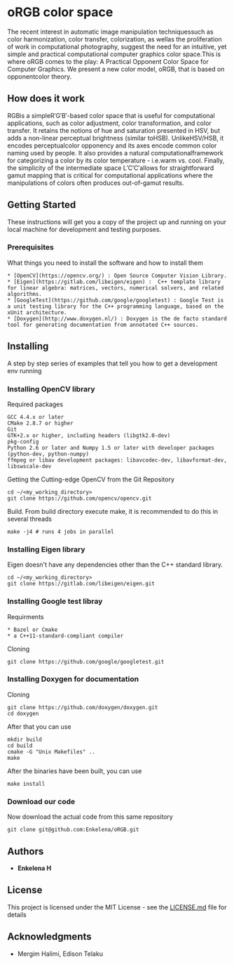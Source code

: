 # oRGB color space

The  recent  interest  in  automatic  image  manipulation  techniquessuch  as  color  harmonization,  color  transfer,  colorization,  as  wellas the proliferation of work in computational photography, suggest the need for an intuitive, yet simple and practical computational computer graphics color space.This is where oRGB comes to the play: A Practical Opponent Color Space for Computer Graphics. We present a new color model, oRGB, that is based on opponentcolor  theory.

## How does it work 

RGBis a simpleR′G′B′-based color space that is useful for computational applications, such as color adjustment, color transformation, and color transfer.  It retains the notions of hue and saturation presented in HSV, but adds a non-linear perceptual brightness (similar toHSB). UnlikeHSV/HSB, it encodes perceptualcolor opponency and its axes encode common color naming used by people. It also provides a natural computationalframework for categorizing a color by its color temperature - i.e.warm  vs.  cool.   Finally,  the  simplicity  of  the  intermediate  space L′C′C′allows for straightforward gamut mapping that is critical for computational applications where the manipulations of colors often produces out-of-gamut results.

## Getting Started

These instructions will get you a copy of the project up and running on your local machine for development and testing purposes. 

### Prerequisites

What things you need to install the software and how to install them

```
* [OpenCV](https://opencv.org/) : Open Source Computer Vision Library.
* [Eigen](https://gitlab.com/libeigen/eigen) :  C++ template library for linear algebra: matrices, vectors, numerical solvers, and related algorithms.
* [GoogleTest](https://github.com/google/googletest) : Google Test is a unit testing library for the C++ programming language, based on the xUnit architecture. 
* [Doxygen](http://www.doxygen.nl/) : Doxygen is the de facto standard tool for generating documentation from annotated C++ sources.
```

## Installing

A step by step series of examples that tell you how to get a development env running

### Installing OpenCV library

Required packages

```
GCC 4.4.x or later
CMake 2.8.7 or higher
Git
GTK+2.x or higher, including headers (libgtk2.0-dev)
pkg-config
Python 2.6 or later and Numpy 1.5 or later with developer packages (python-dev, python-numpy)
ffmpeg or libav development packages: libavcodec-dev, libavformat-dev, libswscale-dev
```

Getting the Cutting-edge OpenCV from the Git Repository
```
cd ~/<my_working_directory>
git clone https://github.com/opencv/opencv.git
```

Build. From build directory execute make, it is recommended to do this in several threads

```
make -j4 # runs 4 jobs in parallel
```
### Installing Eigen library
Eigen doesn't have any dependencies other than the C++ standard library. 
```
cd ~/<my_working_directory>
git clone https://gitlab.com/libeigen/eigen.git
```

### Installing Google test libray

Requirments
```
* Bazel or Cmake
* a C++11-standard-compliant compiler
```
Cloning
```
git clone https://github.com/google/googletest.git
```

### Installing Doxygen for documentation

Cloning
```
git clone https://github.com/doxygen/doxygen.git
cd doxygen
```
After that you can use
```
mkdir build
cd build
cmake -G "Unix Makefiles" ..
make
```
After the binaries have been built, you can use
```
make install
```

### Download our code
Now download the actual code from this same repository
```
git clone git@github.com:Enkelena/oRGB.git
```
## Authors

* **Enkelena H** 

## License

This project is licensed under the MIT License - see the [LICENSE.md](LICENSE.md) file for details

## Acknowledgments

* Mergim Halimi, Edison Telaku

